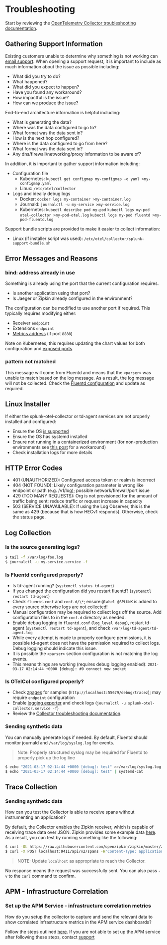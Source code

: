 # Troubleshooting

Start by reviewing the [OpenTelemetry Collector troubleshooting
documentation](https://github.com/open-telemetry/opentelemetry-collector/blob/main/docs/troubleshooting.md).

## Gathering Support Information

Existing customers unable to determine why something is not working can [email
support](mailto:signalfx-support@splunk.com). When opening a support request,
it is important to include as much information about the issue as possible
including:

- What did you try to do?
- What happened?
- What did you expect to happen?
- Have you found any workaround?
- How impactful is the issue?
- How can we produce the issue?

End-to-end architecture information is helpful including:

- What is generating the data?
- Where was the data configured to go to?
- What format was the data sent in?
- How is the next hop configured?
- Where is the data configured to go from here?
- What format was the data sent in?
- Any dns/firewall/networking/proxy information to be aware of?

In addition, it is important to gather support information including:

- Configuration file
  - Kubernetes: `kubectl get configmap my-configmap -o yaml >my-configmap.yaml`
  - Linux: `/etc/otel/collector`
- Logs and ideally debug logs
  - Docker: `docker logs my-container >my-container.log`
  - Journald: `journalctl -u my-service >my-service.log`
  - Kubernetes:
      `kubectl describe pod my-pod`
      `kubectl logs my-pod otel-collector >my-pod-otel.log`
      `kubectl logs my-pod fluentd >my-pod-fluentd.log`

Support bundle scripts are provided to make it easier to collect information:

- Linux (if installer script was used): `/etc/otel/collector/splunk-support-bundle.sh`

## Error Messages and Reasons

### bind: address already in use

Something is already using the port that the current configuration requires.

- Is another application using that port?
- Is Jaeger or Zipkin already configured in the environment?

The configuration can be modified to use another port if required. This
typically requires modifying either:

- Receiver `endpoint`
- Extensions `endpoint`
- [Metrics
  address](https://github.com/open-telemetry/opentelemetry-collector/blob/main/docs/troubleshooting.md#metrics)
  (if port `8888`)

Note on Kubernetes, this requires updating the chart values for both
configuration and [exposed
ports](https://github.com/signalfx/splunk-otel-collector-chart/blob/main/helm-charts/splunk-otel-collector/values.yaml#L108).

### pattern not matched

This message will come from Fluentd and means that the `<parser>` was unable
to match based on the log message. As a result, the log message will not be
collected. Check the [Fluentd
configuration](https://github.com/signalfx/splunk-otel-collector/tree/main/internal/buildscripts/packaging/fpm/etc/otel/collector/fluentd)
and update as required.

## Linux Installer

If either the splunk-otel-collector or td-agent services are not properly
installed and configured:

- Ensure the OS [is supported](getting-started/linux-installer.md#linux-installer-script)
- Ensure the OS has systemd installed
- Ensure not running in a containerized environment (for non-production
  environments see [this
  post](https://developers.redhat.com/blog/2014/05/05/running-systemd-within-docker-container/)
  for a workaround)
- Check installation logs for more details

## HTTP Error Codes

- 401 (UNAUTHORIZED): Configured access token or realm is incorrect
- 404 (NOT FOUND): Likely configuration parameter is wrong like endpoint or path
  (e.g. /v1/log); possible network/firewall/port issue
- 429 (TOO MANY REQUESTS): Org is not provisioned for the amount of traffic
  being sent; reduce traffic or request increase in capacity
- 503 (SERVICE UNAVAILABLE): If using the Log Observer, this is the same as 429
  (because that is how HECv1 responds). Otherwise, check the status page.

## Log Collection

### Is the source generating logs?

```bash
$ tail -f /var/log/foo.log
$ journalctl -u my-service.service -f
```

### Is Fluentd configured properly?

- Is td-agent running? (`systemctl status td-agent`)
- If you changed the configuration did you restart fluentd? (`systemctl restart td-agent`)
- Check `fluentd.conf` and `conf.d/\*`; ensure `@label @SPLUNK` is added to
  every source otherwise logs are not collected!
- Manual configuration may be required to collect logs off the source. Add
  configuration files to in the `conf.d` directory as needed.
- Enable debug logging in `fluentd.conf` (`log_level debug`), restart td-agent
  (`systemctl restart td-agent`), and check `/var/log/td-agent/td-agent.log`
- While every attempt is made to properly configure permissions, it is
  possible td-agent does not have the permission required to collect logs.
  Debug logging should indicate this issue.
- It is possible the `<parser>` section configuration is not matching the log events.
- This means things are working (requires debug logging enabled): `2021-03-17
  02:14:44 +0000 [debug]: #0 connect new socket`

### Is OTelCol configured properly?

- Check
  [zpages](https://github.com/open-telemetry/opentelemetry-collector/blob/main/extension/zpagesextension)
  for samples (`http://localhost:55679/debug/tracez`); may require `endpoint`
  configuration
- Enable [logging
  exporter](https://github.com/open-telemetry/opentelemetry-collector/tree/main/exporter/loggingexporter)
  and check logs (`journalctl -u splunk-otel-collector.service -f`)
- Review the [Collector troubleshooting
  documentation](https://github.com/open-telemetry/opentelemetry-collector/blob/main/docs/troubleshooting.md).

### Sending synthetic data

You can manually generate logs if needed. By default, Fluentd should monitor
journald and `/var/log/syslog.log` for events.

> Note: Properly structured syslog may be required for Fluentd to properly pick
> up the log line

```bash
$ echo "2021-03-17 02:14:44 +0000 [debug]: test" >>/var/log/syslog.log
$ echo "2021-03-17 02:14:44 +0000 [debug]: test" | systemd-cat
```

## Trace Collection

### Sending synthetic data

How can you test the Collector is able to receive spans without instrumenting
an application?

By default, the Collector enables the Zipkin receiver, which is capable of
receiving trace data over JSON. Zipkin provides some example data
[here](https://github.com/openzipkin/zipkin/tree/master/zipkin-lens/testdata).
As a result, you can test by running something like the following:

```bash
$ curl -OL https://raw.githubusercontent.com/openzipkin/zipkin/master/zipkin-lens/testdata/yelp.json
$ curl -X POST localhost:9411/api/v2/spans -H'Content-Type: application/json' -d @yelp.json
```

> NOTE: Update `localhost` as appropriate to reach the Collector.

No response means the request was successfully sent. You can also pass `-v` to
the `curl` command to confirm.

## APM - Infrastructure Correlation

### Set up the APM Service - infrastructure correlation metrics

How do you setup the collector to capture and send the relevant data to show
correlated infrastructure metrics in the APM service dashboards?

Follow the steps outlined [here](apm-infra-correlation.md). If you are not able to set up the APM
service after following these steps, contact [support](#gathering-support-information)